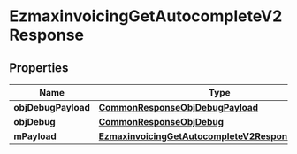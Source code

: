 

# EzmaxinvoicingGetAutocompleteV2Response

## Properties

Name | Type | Description | Notes
------------ | ------------- | ------------- | -------------
**objDebugPayload** | [**CommonResponseObjDebugPayload**](CommonResponseObjDebugPayload.md) |  | 
**objDebug** | [**CommonResponseObjDebug**](CommonResponseObjDebug.md) |  |  [optional]
**mPayload** | [**EzmaxinvoicingGetAutocompleteV2ResponseMPayload**](EzmaxinvoicingGetAutocompleteV2ResponseMPayload.md) |  | 




